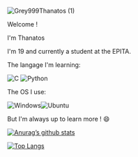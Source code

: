 ![Grey999Thanatos (1)](https://user-images.githubusercontent.com/72351945/148104926-029bd8e3-e602-421c-9394-fd1feace7b99.jpg)

Welcome !

I'm Thanatos

I'm 19 and currently a student at the EPITA.

The langage I'm learning:

![C](https://img.shields.io/badge/c-%2300599C.svg?style=for-the-badge&logo=c&logoColor=white) ![Python](https://img.shields.io/badge/python-3670A0?style=for-the-badge&logo=python&logoColor=ffdd54)

The OS I use:

![Windows](https://img.shields.io/badge/Windows-0078D6?style=for-the-badge&logo=windows&logoColor=white)![Ubuntu](https://img.shields.io/badge/Ubuntu-E95420?style=for-the-badge&logo=ubuntu&logoColor=white)

But I'm always up to learn more ! 😄


[![Anurag’s github stats](https://github-readme-stats.vercel.app/api?username=grey999)](https://github.com/grey999)

[![Top Langs](https://github-readme-stats.vercel.app/api/top-langs/?username=grey999)](https://github.com/grey999)
<!---
Grey999/Grey999 is a ✨ special ✨ repository because its `README.md` (this file) appears on your GitHub profile.
You can click the Preview link to take a look at your changes.
--->
